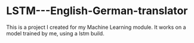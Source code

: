 # LSTM---English-German-translator

This is a project I created for my Machine Learning module. It works on a model trained by me, using a lstm build. 
